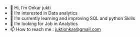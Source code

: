 - 👋 Hi, I’m Onkar jukti 
- 👀 I’m interested in Data analytics 
- 🌱 I’m currently learning and improving SQL and python Skills 
- 💞️ I’m looking for Job in Analytics 
- 📫 How to reach me : juktionkar@gmail.com

